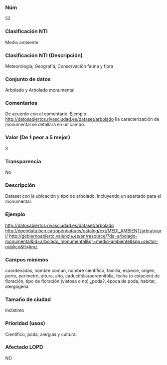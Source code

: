### Núm
52
### Clasificación NTI
Medio ambiente
### Clasificación NTI (Descripción)
Meteorología, Geografía, Conservación fauna y flora
### Conjunto de datos
Arbolado y Arbolado monumental
### Comentarios
De acuerdo con el comentario. Ejemplo: http://datosabiertos.rivasciudad.es/dataset/arbolado Ila caracterización de monumental se detallará en un campo.
### Valor (De 1 peor a 5 mejor)
3
### Transparencia
No
### Descripción
Dataset con la ubicación y tipo de arbolado, incluyendo un apartado para el monumental.
### Ejemplo
http://datosabiertos.rivasciudad.es/dataset/arbolado http://opendata.bcn.cat/opendata/es/catalog/ext/MEDI_AMBIENT/arbratviari/ http://gobiernoabierto.valencia.es/en/resource/?ds=arbolado-monumental&id=arbolado_monumental&gr=medio-ambiente&spp=sector-publico&ft=kmz
### Campos minimos
coordenadas, nombre común, nombre científico, familia, especie, origen, porte, perímetro, altura, año, caducifolia/perennifolia, fecha (o estación) de floración, tipo de floración (vistosa o no) ¿poda?, época de poda, habitat, alergógena
### Tamaño de ciudad
Indistinto
### Prioridad (usos)
Científico, poda, alergias y cultural
### Afectado LOPD
NO
